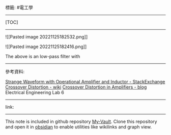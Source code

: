 標籤: #電工學 

---

[TOC]

---

![[Pasted image 20221125182532.png]]

![[Pasted image 20221125182416.png]]

The above is an low-pass filter with 

---

參考資料:

[Strange Waveform with Operational Amplifier and Inductor - StackExchange](https://electronics.stackexchange.com/questions/628884/strange-waveform-observed-using-push-pull-configuration-when-connecting-an-induc)
[Crossover Distortion - wiki](https://en.wikipedia.org/wiki/Crossover_distortion)
[Crossover Distortion in Amplifiers - blog](https://www.electronics-tutorials.ws/amplifier/amp_7.html)
Electrical Engineering Lab 6

---

link:


---

This note is included in github repository [My-Vault](https://github.com/LittleD3092/My-Vault.git). Clone this repository and open it in [obsidian](https://obsidian.md/) to enable utilities like wikilinks and graph view.